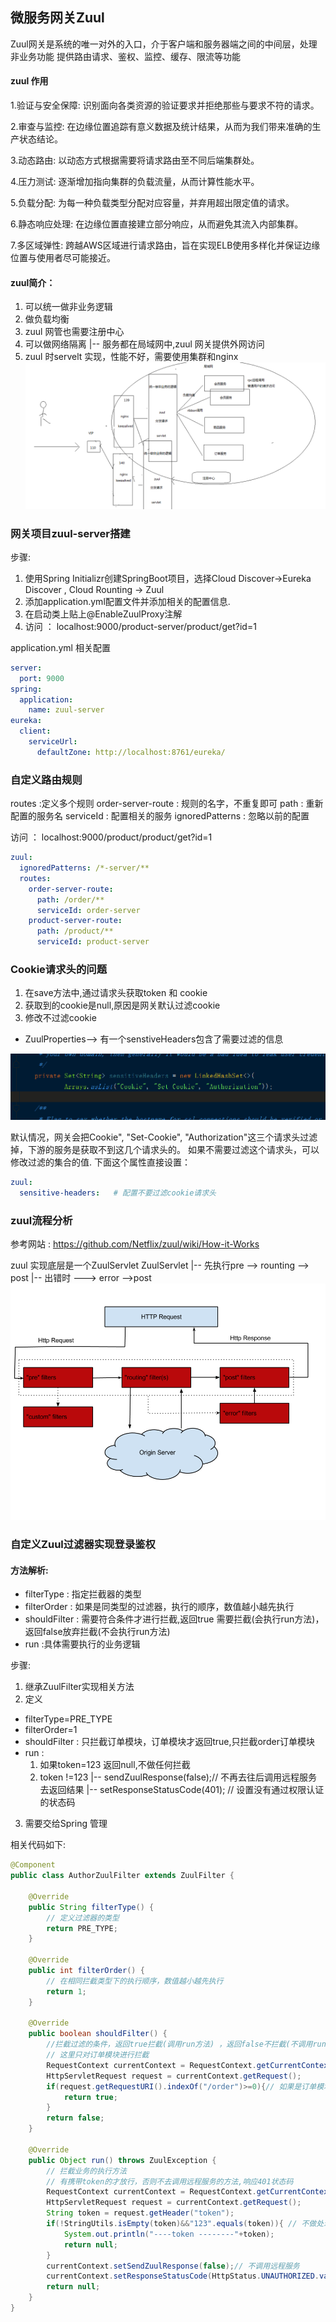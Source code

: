 
## 微服务网关Zuul

Zuul网关是系统的唯一对外的入口，介于客户端和服务器端之间的中间层，处理非业务功能 提供路由请求、鉴权、监控、缓存、限流等功能

#### zuul 作用
1.验证与安全保障: 识别面向各类资源的验证要求并拒绝那些与要求不符的请求。

2.审查与监控: 在边缘位置追踪有意义数据及统计结果，从而为我们带来准确的生产状态结论。

3.动态路由: 以动态方式根据需要将请求路由至不同后端集群处。

4.压力测试: 逐渐增加指向集群的负载流量，从而计算性能水平。

5.负载分配: 为每一种负载类型分配对应容量，并弃用超出限定值的请求。

6.静态响应处理: 在边缘位置直接建立部分响应，从而避免其流入内部集群。

7.多区域弹性: 跨越AWS区域进行请求路由，旨在实现ELB使用多样化并保证边缘位置与使用者尽可能接近。


#### zuul简介：
1. 可以统一做非业务逻辑
2. 做负载均衡
3. zuul 网管也需要注册中心
4. 可以做网络隔离
    |-- 服务都在局域网中,zuul 网关提供外网访问
5. zuul 时servelt 实现，性能不好，需要使用集群和nginx
![](assets/08_服务熔断与降级Hystrix-058d2a8f.png)


### 网关项目zuul-server搭建
步骤:
1. 使用Spring Initializr创建SpringBoot项目，选择Cloud Discover->Eureka Discover , Cloud Rounting -> Zuul
2. 添加application.yml配置文件并添加相关的配置信息.
3. 在启动类上贴上@EnableZuulProxy注解
4. 访问 ：
localhost:9000/product-server/product/get?id=1

application.yml 相关配置
```yml
server:
  port: 9000
spring:
  application:
    name: zuul-server
eureka:
  client:
    serviceUrl:
      defaultZone: http://localhost:8761/eureka/
```


### 自定义路由规则
routes :定义多个规则
order-server-route : 规则的名字，不重复即可
path : 重新配置的服务名
serviceId : 配置相关的服务
ignoredPatterns : 忽略以前的配置

访问 ：
localhost:9000/product/product/get?id=1

```yml
zuul:
  ignoredPatterns: /*-server/**
  routes:
    order-server-route:
      path: /order/**
      serviceId: order-server
    product-server-route:
      path: /product/**
      serviceId: product-server
```


### Cookie请求头的问题
1. 在save方法中,通过请求头获取token 和 cookie
2. 获取到的cookie是null,原因是网关默认过滤cookie
3. 修改不过滤cookie
  *  ZuulProperties--> 有一个senstiveHeaders包含了需要过滤的信息

![](assets/08_服务熔断与降级Hystrix-795854b8.png)

默认情况，网关会把Cookie", "Set-Cookie", "Authorization"这三个请求头过滤掉，下游的服务是获取不到这几个请求头的。
如果不需要过滤这个请求头，可以修改过滤的集合的值.
下面这个属性直接设置：
```yml
zuul:
  sensitive-headers:   # 配置不要过滤cookie请求头
```


### zuul流程分析
参考网站 : https://github.com/Netflix/zuul/wiki/How-it-Works

zuul 实现底层是一个ZuulServlet
ZuulServlet
    |-- 先执行pre --> rounting  --> post
            |-- 出错时 ---> error -->post
![](assets/08_服务熔断与降级Hystrix-54b9676f.png)



### 自定义Zuul过滤器实现登录鉴权
#### 方法解析:
* filterType  :  指定拦截器的类型
* filterOrder : 如果是同类型的过滤器，执行的顺序，数值越小越先执行
* shouldFilter : 需要符合条件才进行拦截,返回true 需要拦截(会执行run方法)，返回false放弃拦截(不会执行run方法)
* run :具体需要执行的业务逻辑

步骤:
1.  继承ZuulFilter实现相关方法
2.  定义
  * filterType=PRE_TYPE
  * filterOrder=1
  * shouldFilter : 只拦截订单模块，订单模块才返回true,只拦截order订单模块
  * run :
      1. 如果token=123 返回null,不做任何拦截
      2. token !=123
        |-- sendZuulResponse(false);// 不再去往后调用远程服务去返回结果
        |-- setResponseStatusCode(401); // 设置没有通过权限认证的状态码
3. 需要交给Spring 管理

相关代码如下:

```java
@Component
public class AuthorZuulFilter extends ZuulFilter {

    @Override
    public String filterType() {
        // 定义过滤器的类型
        return PRE_TYPE;
    }

    @Override
    public int filterOrder() {
        // 在相同拦截类型下的执行顺序，数值越小越先执行
        return 1;
    }

    @Override
    public boolean shouldFilter() {
        //拦截过滤的条件，返回true拦截(调用run方法) ，返回false不拦截(不调用run方法)
        // 这里只对订单模块进行拦截
        RequestContext currentContext = RequestContext.getCurrentContext();
        HttpServletRequest request = currentContext.getRequest();
        if(request.getRequestURI().indexOf("/order")>=0){// 如果是订单模块,才拦截
            return true;
        }
        return false;
    }

    @Override
    public Object run() throws ZuulException {
        // 拦截业务的执行方法
        // 有携带token的才放行，否则不去调用远程服务的方法,响应401状态码
        RequestContext currentContext = RequestContext.getCurrentContext();
        HttpServletRequest request = currentContext.getRequest();
        String token = request.getHeader("token");
        if(!StringUtils.isEmpty(token)&&"123".equals(token)){ // 不做处理
            System.out.println("----token --------"+token);
            return null;
        }
        currentContext.setSendZuulResponse(false);// 不调用远程服务
        currentContext.setResponseStatusCode(HttpStatus.UNAUTHORIZED.value());
        return null;
    }
}

```
